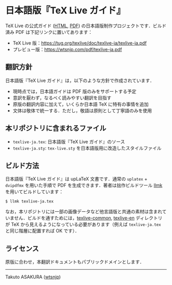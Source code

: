 # 日本語版『TeX Live ガイド』

TeX Live の公式ガイド ([HTML](https://www.tug.org/texlive/doc/texlive-en/texlive-en.html), [PDF](https://www.tug.org/texlive/doc/texlive-en/texlive-en.pdf)) の日本語版制作プロジェクトです．ビルド済み PDF は下記リンクに置いてあります：

* TeX Live 版：<https://tug.org/texlive/doc/texlive-ja/texlive-ja.pdf>
* プレビュー版：<https://wtsnjp.com/pdf/texlive-ja.pdf>

## 翻訳方針

日本語版『TeX Live ガイド』は，以下のような方針で作成されています．

* 現時点では，日本語ガイドは PDF 版のみをサポートする予定
* 意訳を厭わず，なるべく読みやすい翻訳を目指す
* 原版の翻訳内容に加えて，いくらか日本語 TeX に特有の事情を追加
* 文体は敬体で統一する．ただし，敬語は原則として丁寧語のみを使用

## 本リポジトリに含まれるファイル

* `texlive-ja.tex`: 日本語版『TeX Live ガイド』のソース
* `texlive-ja.sty`: `tex-live.sty` を日本語版用に改造したスタイルファイル

## ビルド方法

日本語版『TeX Live ガイド』は upLaTeX 文書です．通常の `uplatex` + `dvipdfmx` を用いた手順で PDF を生成できます．著者は拙作ビルドツール [llmk](https://github.com/wtsnjp/llmk) を用いてビルドしています：

```
$ llmk texlive-ja.tex
```

なお，本リポジトリには一部の画像データなど他言語版と共通の素材は含まれていません．ビルドを通すためには，[texlive-common](https://www.tug.org/texlive/doc/texlive-common/), [texlive-en](https://www.tug.org/texlive/doc/texlive-en/) ディレクトリが TeX から見えるようになっている必要があります（例えば `texlive-ja.tex` と同じ階層に配置すれば OK です）．

## ライセンス

原版に合わせ，本翻訳ドキュメントもパブリックドメインとします．

---

Takuto ASAKURA ([wtsnjp](https://twitter.com/wtsnjp))
